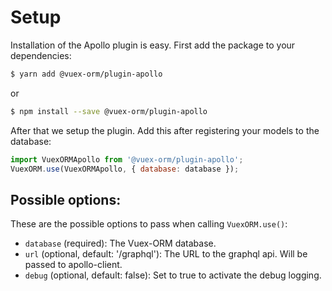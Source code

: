 # Setup

Installation of the Apollo plugin is easy. First add the package to your dependencies:

```bash
$ yarn add @vuex-orm/plugin-apollo
```

or

```bash
$ npm install --save @vuex-orm/plugin-apollo
```


After that we setup the plugin. Add this after registering your models to the database:

```javascript
import VuexORMApollo from '@vuex-orm/plugin-apollo';
VuexORM.use(VuexORMApollo, { database: database });
```

## Possible options:

These are the possible options to pass when calling `VuexORM.use()`:

- `database` (required): The Vuex-ORM database.
- `url` (optional, default: '/graphql'): The URL to the graphql api. Will be passed to apollo-client.
- `debug` (optional, default: false): Set to true to activate the debug logging.

